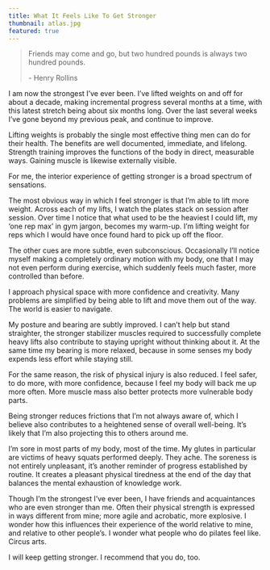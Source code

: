 ```yaml
---
title: What It Feels Like To Get Stronger
thumbnail: atlas.jpg
featured: true
---
```


> Friends may come and go, but two hundred pounds is always two hundred pounds.
>
> \- Henry Rollins 

I am now the strongest I’ve ever been. I’ve lifted weights on and off for about a decade, making incremental progress several months at a time, with this latest stretch being about six months long. Over the last several weeks I’ve gone beyond my previous peak, and continue to improve.  

Lifting weights is probably the single most effective thing men can do for their health. The benefits are well documented, immediate, and lifelong. Strength training improves the functions of the body in direct, measurable ways. Gaining muscle is likewise externally visible. 

For me, the interior experience of getting stronger is a broad spectrum of sensations.  

The most obvious way in which I feel stronger is that I’m able to lift more weight. Across each of my lifts, I watch the plates stack on session after session. Over time I notice that what used to be the heaviest I could lift, my ‘one rep max’ in gym jargon, becomes my warm-up. I’m lifting weight for reps which I would have once found hard to pick up off the floor. 

The other cues are more subtle, even subconscious. Occasionally I’ll notice myself making a completely ordinary motion with my body, one that I may not even perform during exercise, which suddenly feels much faster, more controlled than before. 

I approach physical space with more confidence and creativity. Many problems are simplified by being able to lift and move them out of the way. The world is easier to navigate. 

My posture and bearing are subtly improved. I can’t help but stand straighter, the stronger stabilizer muscles required to successfully complete heavy lifts also contribute to staying upright without thinking about it. At the same time my bearing is more relaxed, because in some senses my body expends less effort while staying still. 

For the same reason, the risk of physical injury is also reduced. I feel safer, to do more, with more confidence, because I feel my body will back me up more often. More muscle mass also better protects more vulnerable body parts. 

Being stronger reduces frictions that I’m not always aware of, which I believe also contributes to a heightened sense of overall well-being. It’s likely that I’m also projecting this to others around me. 

I’m sore in most parts of my body, most of the time. My glutes in particular are victims of heavy squats performed deeply. They ache. The soreness is not entirely unpleasant, it’s another reminder of progress established by routine. It creates a pleasant physical tiredness at the end of the day that balances the mental exhaustion of knowledge work. 

Though I’m the strongest I’ve ever been, I have friends and acquaintances who are even stronger than me. Often their physical strength is expressed in ways different from mine; more agile and acrobatic, more explosive. I wonder how this influences their experience of the world relative to mine, and relative to other people’s. I wonder what people who do pilates feel like. Circus arts. 

I will keep getting stronger. I recommend that you do, too.